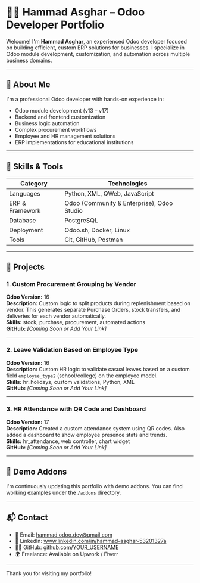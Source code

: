 # 👨‍💻 Hammad Asghar – Odoo Developer Portfolio

Welcome! I'm **Hammad Asghar**, an experienced Odoo developer focused on building efficient, custom ERP solutions for businesses. I specialize in Odoo module development, customization, and automation across multiple business domains.

---

## 🚀 About Me

I'm a professional Odoo developer with hands-on experience in:

- Odoo module development (v13 – v17)
- Backend and frontend customization
- Business logic automation
- Complex procurement workflows
- Employee and HR management solutions
- ERP implementations for educational institutions

---

## 🧰 Skills & Tools

| Category       | Technologies |
|----------------|--------------|
| Languages      | Python, XML, QWeb, JavaScript |
| ERP & Framework| Odoo (Community & Enterprise), Odoo Studio |
| Database       | PostgreSQL |
| Deployment     | Odoo.sh, Docker, Linux |
| Tools          | Git, GitHub, Postman |

---

## 🔧 Projects

### 1. **Custom Procurement Grouping by Vendor**
**Odoo Version:** 16  
**Description:** Custom logic to split products during replenishment based on vendor. This generates separate Purchase Orders, stock transfers, and deliveries for each vendor automatically.  
**Skills:** stock, purchase, procurement, automated actions  
**GitHub:** *[Coming Soon or Add Your Link]*

---

### 2. **Leave Validation Based on Employee Type**
**Odoo Version:** 16  
**Description:** Custom HR logic to validate casual leaves based on a custom field `employee_type2` (school/college) on the employee model.  
**Skills:** hr_holidays, custom validations, Python, XML  
**GitHub:** *[Coming Soon or Add Your Link]*

---

### 3. **HR Attendance with QR Code and Dashboard**
**Odoo Version:** 17  
**Description:** Created a custom attendance system using QR codes. Also added a dashboard to show employee presence stats and trends.  
**Skills:** hr_attendance, web controller, chart widget  
**GitHub:** *[Coming Soon or Add Your Link]*

---

## 📂 Demo Addons

I'm continuously updating this portfolio with demo addons. You can find working examples under the `/addons` directory.

---

## 📬 Contact

- 📧 Email: hammad.odoo.dev@gmail.com  
- 💼 LinkedIn: www.linkedin.com/in/hammad-asghar-53201327a
- 🧑‍💻 GitHub: [github.com/YOUR_USERNAME](https://github.com/YOUR_USERNAME)  
- 🌍 Freelance: Available on Upwork / Fiverr

---

Thank you for visiting my portfolio!
